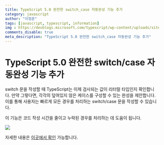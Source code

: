 ```yaml
---
title: TypeScript 5.0 완전한 switch_case 자동완성 기능 추가
category: javascript
author: "이정훈"
tags: [javascript, typescript, information]
img : https://devblogs.microsoft.com/typescript/wp-content/uploads/sites/11/2023/03/5-0-feature-image-square-bounds-1.png
comments_disable: true
meta_description: "TypeScript 5.0 완전한 switch_case 자동완성 기능 추가"
---
```


# TypeScript 5.0 완전한 switch/case 자동완성 기능 추가

switch 문을 작성할 때 TypeScript는 이제 검사되는 값이 리터럴 타입인지 확인합니다. 
만약 그렇다면, 각각의 덮여있지 않은 케이스를 구성할 수 있는 완성을 제안합니다. 
이를 통해 사용자는 빠르게 모든 경우를 처리하는 switch/case 문을 작성할 수 있습니다. 

이 기능은 코드 작성 시간을 줄이고 누락된 경우를 처리하는 데 도움이 됩니다.

![](https://devblogs.microsoft.com/typescript/wp-content/uploads/sites/11/2023/03/exhaustiveCaseCompletions-5.0-stable-1.gif)

자세한 내용은 [이곳에서 확인](https://github.com/microsoft/TypeScript/pull/50996) 가능합니다.